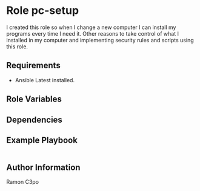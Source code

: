 Role pc-setup
=========
I created this role so when I change a new computer I can install my  programs every time  I need it.
Other reasons to take control of what I installed in my computer and implementing security rules and scripts using this role.

Requirements
------------
- Ansible Latest installed.

Role Variables
--------------

Dependencies
------------

Example Playbook
----------------
```yaml
```

Author Information
------------------
Ramon C3po

